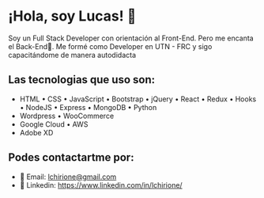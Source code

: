 # ¡Hola, soy Lucas! 👋

Soy un Full Stack Developer con orientación al Front-End. Pero me encanta el Back-End🤟. Me formé como Developer en UTN - FRC y sigo capacitándome de manera autodidacta

## Las tecnologias que uso son:
- HTML • CSS • JavaScript • Bootstrap • jQuery • React • Redux • Hooks • NodeJS • Express • MongoDB • Python
- Wordpress • WooCommerce
- Google Cloud • AWS
- Adobe XD

## Podes contactartme por:

- 📩 Email: lchirione@gmail.com
- 👤 Linkedin: https://www.linkedin.com/in/lchirione/
